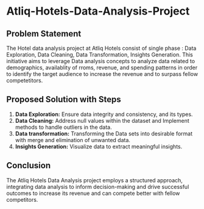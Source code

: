 # Atliq-Hotels-Data-Analysis-Project

## Problem Statement
The Hotel data analysis project at Atliq Hotels consist of single phase : Data Exploration, Data Cleaning, Data Transformation, Insights Generation. This initiative aims to leverage Data analysis concepts to analyze data related to demographics, availablity of rroms, revenue, and spending patterns in order to identify the target audience to increase the revenue and to surpass fellow competetitors.

## Proposed Solution with Steps
1. **Data Exploration:** Ensure data integrity and consistency, and its types.
2. **Data Cleaning:** Address null values within the dataset and Implement methods to handle outliers in the data.
3. **Data transformation:** Transforming the Data sets into desirable format with merge and elimination of unwanted data.
4. **Insights Generation:** Visualize data to extract meaningful insights.

## Conclusion
The Atliq Hotels Data Analysis project employs a structured approach, integrating data analysis to inform decision-making and drive successful outcomes to increase its revenue and can compete better with fellow competitors.

